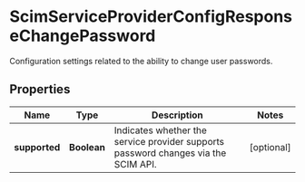 

# ScimServiceProviderConfigResponseChangePassword

Configuration settings related to the ability to change user passwords.
## Properties

Name | Type | Description | Notes
------------ | ------------- | ------------- | -------------
**supported** | **Boolean** | Indicates whether the service provider supports password changes via the SCIM API. |  [optional]



